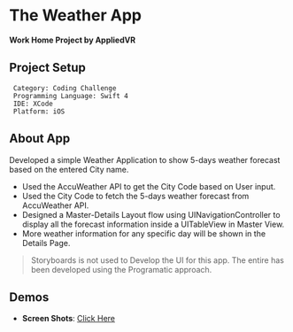 # The Weather App
**Work Home Project by AppliedVR**


## Project Setup
```
 Category: Coding Challenge
 Programming Language: Swift 4
 IDE: XCode
 Platform: iOS
```

## About App
Developed a simple Weather Application to show 5-days weather forecast based on
the entered City name.

* Used the AccuWeather API to get the City Code based on User input.
* Used the City Code to fetch the 5-days weather forecast from AccuWeather API.
* Designed a Master-Details Layout flow using UINavigationController to display all the forecast information inside a UITableView in Master View. 
* More weather information for any specific day will be shown in the Details Page.


> Storyboards is not used to Develop the UI for this app. The entire has been developed using the Programatic approach.


## Demos
* **Screen Shots**: [Click Here](https://github.com/ramsricharan/The-Weather-App/tree/master/Screenshots)

